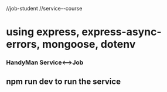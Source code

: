 //job-student
//service--course

# using express, express-async-errors, mongoose, dotenv

### HandyMan Service<-->Job

## npm run dev to run the service
